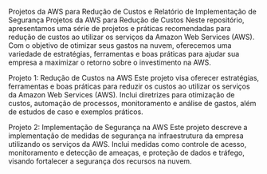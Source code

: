 Projetos da AWS para Redução de Custos e Relatório de Implementação de Segurança
Projetos da AWS para Redução de Custos
Neste repositório, apresentamos uma série de projetos e práticas recomendadas para redução de custos ao utilizar os serviços da Amazon Web Services (AWS). Com o objetivo de otimizar seus gastos na nuvem, oferecemos uma variedade de estratégias, ferramentas e boas práticas para ajudar sua empresa a maximizar o retorno sobre o investimento na AWS.

Projeto 1: Redução de Custos na AWS
Este projeto visa oferecer estratégias, ferramentas e boas práticas para reduzir os custos ao utilizar os serviços da Amazon Web Services (AWS). Inclui diretrizes para otimização de custos, automação de processos, monitoramento e análise de gastos, além de estudos de caso e exemplos práticos.

Projeto 2: Implementação de Segurança na AWS
Este projeto descreve a implementação de medidas de segurança na infraestrutura da empresa utilizando os serviços da AWS. Inclui medidas como controle de acesso, monitoramento e detecção de ameaças, e proteção de dados e tráfego, visando fortalecer a segurança dos recursos na nuvem.






